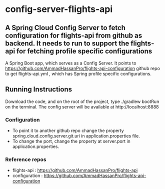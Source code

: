 # config-server-flights-api
## A Spring Cloud Config Server to fetch configuration for flights-api from github as backend. It needs to run to support the flights-api for fetching profile specific configurations

A Spring Boot app, which serves as a Config Server. It points to https://github.com/AmmadHassanPro/flights-api-configuration github repo to get flights-api.yml , which has Spring profile specific configurations. 

## Running Instructions
Download the code, and on the root of the project, type  ./gradlew bootRun on the terminal.
The config server will be available at http://localhost:8888

### Configuration 
- To point it to another github repo change the property spring.cloud.config.server.git.uri in application.properties file.
- To change the port, change the property at server.port in application.properties.
### Reference repos
- flights-api : https://github.com/AmmadHassanPro/flights-api
- configuration : https://github.com/AmmadHassanPro/flights-api-configuration

